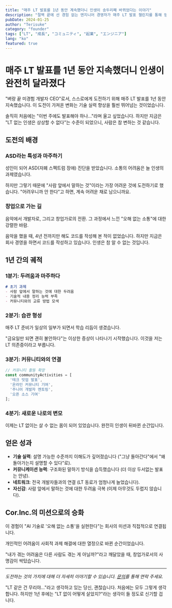 ```yaml
---
title: "매주 LT 발표를 1년 동안 계속했더니 인생이 송두리째 바뀌었다는 이야기"
description: "절벽 끝에 선 경험 없는 엔지니어 경영자가 매주 LT 발표 챌린지를 통해 얻은 성장과 배움, 그리고 인생의 변화"
pubDate: 2024-01-25
author: "Terisuke"
category: "founder"
tags: ["LT", "成長", "コミュニティ", "起業", "エンジニア"]
lang: "ko"
featured: true
---
```


# 매주 LT 발표를 1년 동안 지속했더니 인생이 완전히 달라졌다

"벼랑 끝 미경험 개발자 CEO"로서, 스스로에게 도전하기 위해 매주 LT 발표를 1년 동안 지속했습니다. 이 도전이 가져온 변화는 기술 실력 향상을 훨씬 뛰어넘는 것이었습니다.

솔직히 처음에는 "이번 주에도 발표해야 하나..."라며 울고 싶었습니다. 하지만 지금은 "LT 없는 인생은 상상할 수 없다"는 수준이 되었으니, 사람은 참 변하는 것 같습니다.

## 도전의 배경

### ASD라는 특성과 마주하기

성인이 되어 ASD(자폐 스펙트럼 장애) 진단을 받았습니다. 소통의 어려움은 늘 인생의 과제였습니다.

하지만 그렇기 때문에 "사람 앞에서 말하는 것"이라는 가장 어려운 것에 도전하기로 했습니다. "어려우니까 안 한다"고 하면, 계속 어려운 채로 남으니까요.

### 창업으로 가는 길

음악에서 개발자로, 그리고 창업가로의 전환. 그 과정에서 느낀 "오해 없는 소통"에 대한 강렬한 바람.

음악을 했을 때, 4년 전까지만 해도 코드를 작성해 본 적이 없었습니다. 하지만 지금은 회사 경영을 하면서 코드를 작성하고 있습니다. 인생은 참 알 수 없는 것입니다.

## 1년 간의 궤적

### 1분기: 두려움과 마주하다

```markdown
# 초기 과제
- 사람 앞에서 말하는 것에 대한 두려움
- 기술적 내용 정리 능력 부족
- 커뮤니티와의 교류 방법 모색
```

### 2분기: 습관 형성

매주 LT 준비가 일상의 일부가 되면서 학습 리듬이 생겼습니다.

"금요일만 되면 괜히 불안하다"는 이상한 증상이 나타나기 시작했습니다. 이것을 저는 LT 의존증이라고 부릅니다.

### 3분기: 커뮤니티와의 연결

```javascript
// 커뮤니티 활동 확장
const communityActivities = [
  '테크 밋업 발표',
  '온라인 커뮤니티 기여',
  '주니어 개발자 멘토링',
  '오픈 소스 기여'
];
```

### 4분기: 새로운 나로의 변모

이제는 LT 없이는 살 수 없는 몸이 되어 있었습니다. 완전히 인생이 뒤바뀐 순간입니다.

## 얻은 성과

- **기술 실력**: 설명 가능한 수준까지 이해도가 깊어졌습니다 ("그냥 돌아간다"에서 "왜 돌아가는지 설명할 수 있다"로).
- **커뮤니케이션 능력**: 구조화된 말하기 방식을 습득했습니다 (더 이상 두서없는 발표는 안녕).
- **네트워크**: 전국 개발자들과의 연결 (LT 동료가 엄청나게 늘었습니다).
- **자신감**: 사람 앞에서 말하는 것에 대한 두려움 극복 (이제 아무것도 두렵지 않습니다).

## Cor.Inc.의 미션으로의 승화

이 경험이 "AI 기술로 '오해 없는 소통'을 실현한다"는 회사의 미션과 직접적으로 연결됩니다.

개인적인 어려움이 사회적 과제 해결에 대한 열정으로 바뀐 순간이었습니다.

"내가 겪는 어려움은 다른 사람도 겪는 게 아닐까?"라고 깨달았을 때, 창업가로서의 사명감이 싹텄습니다.

---

*도전하는 것의 가치에 대해 더 자세히 이야기할 수 있습니다. [문의](/contact)를 통해 연락 주세요.*

"LT 같은 건 무리야..."라고 생각하고 있는 당신, 괜찮습니다. 처음에는 모두 그렇게 생각합니다. 하지만 1년 후에는 "LT 없이 어떻게 살았지?"라는 생각이 들 정도로 신기할 겁니다.